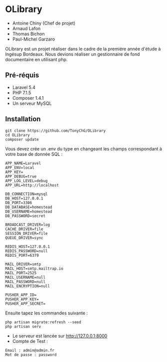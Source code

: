 # OLibrary

- Antoine Chiny (Chef de projet)
- Arnaud Lafon
- Thomas Bichon
- Paul-Michel Garzaro

OLibrary est un projet réaliser dans le cadre de la premiére année d'étude à Ingésup Bordeaux.
Nous devions réaliser un gestionnaire de fond documentaire en utilisant php.

## Pré-réquis

- Laravel     5.4
- PHP       7.1.5
- Composer  1.4.1
- Un serveur MySQL

## Installation

```
git clone https://github.com/TonyChG/OLibrary
cd OLibrary
composer update
```

Vous devez crée un .env du type en changeant les champs correspondant à votre base de donnée SQL :
```
APP_NAME=Laravel
APP_ENV=local
APP_KEY=
APP_DEBUG=true
APP_LOG_LEVEL=debug
APP_URL=http://localhost

DB_CONNECTION=mysql
DB_HOST=127.0.0.1
DB_PORT=3306
DB_DATABASE=homestead
DB_USERNAME=homestead
DB_PASSWORD=secret

BROADCAST_DRIVER=log
CACHE_DRIVER=file
SESSION_DRIVER=file
QUEUE_DRIVER=sync

REDIS_HOST=127.0.0.1
REDIS_PASSWORD=null
REDIS_PORT=6379

MAIL_DRIVER=smtp
MAIL_HOST=smtp.mailtrap.io
MAIL_PORT=2525
MAIL_USERNAME=null
MAIL_PASSWORD=null
MAIL_ENCRYPTION=null

PUSHER_APP_ID=
PUSHER_APP_KEY=
PUSHER_APP_SECRET=
```

Ensuite tapez les commandes suivante :
```
php artisan migrate:refresh --seed
php artisan serv
```
- Le serveur est lancée sur http://127.0.0.1:8000
- Compte de Test : 
```
Email : admin@admin.fr
Mot de passe : password
```
